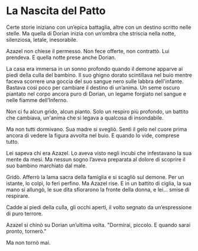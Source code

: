 # La Nascita del Patto

Certe storie iniziano con un’epica battaglia, altre con un destino scritto nelle stelle. Ma quella di Dorian inizia con un’ombra che striscia nella notte, silenziosa, letale, inesorabile.

Azazel non chiese il permesso. Non fece offerte, non contrattò. Lui prendeva. E quella notte prese anche Dorian.

La casa era immersa in un sonno profondo quando il demone apparve ai piedi della culla del bambino. Il suo ghigno dorato scintillava nel buio mentre faceva scorrere una goccia del suo sangue nero sulle labbra dell'infante. Bastava così poco per cambiare il destino di un’anima. Un seme oscuro piantato nel corpo ancora puro di Dorian, un legame forgiato nel sangue e nelle fiamme dell’Inferno.

Non ci fu alcun grido, alcun pianto. Solo un respiro più profondo, un battito che cambiava, un'anima che si legava a qualcosa di insondabile.

Ma non tutti dormivano. Sua madre si svegliò. Sentì il gelo nel cuore prima ancora di vedere la figura avvolta nel buio. E quando lo vide, comprese tutto.

Lei sapeva chi era Azazel. Lo aveva visto negli incubi che infestavano la sua mente da mesi. Ma nessun sogno l’aveva preparata al dolore di scoprire il suo bambino marchiato dal male.

Gridò. Afferrò la lama sacra della famiglia e si scagliò sul demone. Per un istante, lo colpì, lo ferì perfino. Ma Azazel rise. E in un battito di ciglia, la sua mano si allungò, le sue dita sfiorarono la fronte della donna, e lei… smise di respirare.

Cadde ai piedi della culla, gli occhi aperti, il volto segnato da un’espressione di puro terrore.

Azazel si chinò su Dorian un’ultima volta. "Dormirai, piccolo. E quando sarai pronto, tornerò."

Ma non tornò mai.